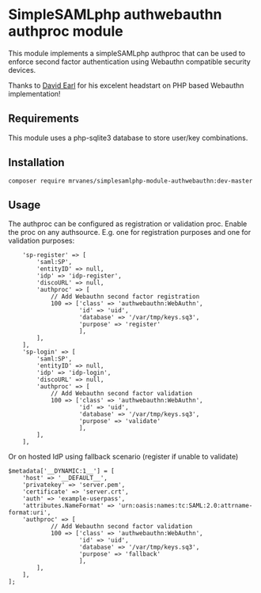 # SimpleSAMLphp authwebauthn authproc module

This module implements a simpleSAMLphp authproc that can be used to enforce second factor authentication using Webauthn compatible security devices.

Thanks to [David Earl](https://github.com/davidearl/webauthn) for his excelent headstart on PHP based Webauthn implementation!

## Requirements
This module uses a php-sqlite3 database to store user/key combinations.

## Installation
```composer require mrvanes/simplesamlphp-module-authwebauthn:dev-master```

## Usage
The authproc can be configured as registration or validation proc. Enable the proc on any authsource.
E.g. one for registration purposes and one for validation purposes:

```
    'sp-register' => [
        'saml:SP',
        'entityID' => null,
        'idp' => 'idp-register',
        'discoURL' => null,
        'authproc' => [
            // Add Webauthn second factor registration
            100 => ['class' => 'authwebauthn:WebAuthn',
                    'id' => 'uid',
                    'database' => '/var/tmp/keys.sq3',
                    'purpose' => 'register'
                    ],
        ],
    ],
    'sp-login' => [
        'saml:SP',
        'entityID' => null,
        'idp' => 'idp-login',
        'discoURL' => null,
        'authproc' => [
            // Add Webauthn second factor validation
            100 => ['class' => 'authwebauthn:WebAuthn',
                    'id' => 'uid',
                    'database' => '/var/tmp/keys.sq3',
                    'purpose' => 'validate'
                    ],
        ],
    ],
```
Or on hosted IdP using fallback scenario (register if unable to validate)
```
$metadata['__DYNAMIC:1__'] = [
    'host' => '__DEFAULT__',
    'privatekey' => 'server.pem',
    'certificate' => 'server.crt',
    'auth' => 'example-userpass',
    'attributes.NameFormat' => 'urn:oasis:names:tc:SAML:2.0:attrname-format:uri',
    'authproc' => [
            // Add Webauthn second factor validation
            100 => ['class' => 'authwebauthn:WebAuthn',
                    'id' => 'uid',
                    'database' => '/var/tmp/keys.sq3',
                    'purpose' => 'fallback'
                    ],
        ],
    ],
];
```
